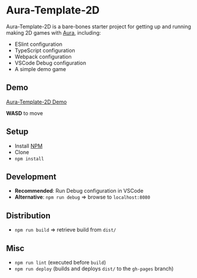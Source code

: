 # Aura-Template-2D

Aura-Template-2D is a bare-bones starter project for getting up and running making 2D games with [Aura](https://github.com/optionallychained/Aura), including:
- ESlint configuration
- TypeScript configuration
- Webpack configuration
- VSCode Debug configuration
- A simple demo game


## Demo

[Aura-Template-2D Demo](https://optionallychained.github.io/Aura-Template-2D/)

**WASD** to move


## Setup
- Install [NPM](https://nodejs.org/)
- Clone
- `npm install`


## Development
- **Recommended**: Run Debug configuration in VSCode
- **Alternative**: `npm run debug` => browse to `localhost:8080`


## Distribution
- `npm run build` => retrieve build from `dist/`


## Misc
- `npm run lint` (executed before `build`)
- `npm run deploy` (builds and deploys `dist/` to the `gh-pages` branch)

